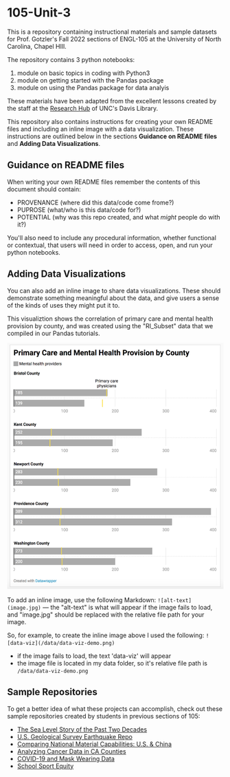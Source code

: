# 105-Unit-3
This is a repository containing instructional materials and sample datasets for Prof. Gotzler's Fall 2022 sections of ENGL-105 at the University of North Carolina, Chapel HIll.

The repository contains 3 python notebooks: 
1. module on basic topics in coding with Python3
2. module on getting started with the Pandas package
3. module on using the Pandas package for data analyis 

These materials have been adapted from the excellent lessons created by the staff at the [Research Hub](https://github.com/UNC-Libraries-data) of UNC's Davis Library.

This repository also contains instructions for creating your own README files and including an inline image with a data visualization. These instructions are outlined below in the sections **Guidance on README files** and **Adding Data Visualizations**.

## Guidance on README files
When writing your own README files remember the contents of this document should contain:

- PROVENANCE (where did this data/code come frome?)
- PUPROSE (what/who is this data/code for?)
- POTENTIAL (why was this repo created, and what *might* people do with it?)

You'll also need to include any procedural information, whether functional or contextual, that users will need in order to access, open, and run your python notebooks. 

## Adding Data Visualizations
You can also add an inline image to share data visualizations. These should demonstrate something meaningful about the data, and give users a sense of the kinds of uses they might put it to.

This visualiztion shows the correlation of primary care and mental health provision by county, and was created using the "RI_Subset" data that we compiled in our Pandas tutorials.

![data-viz](/data/data-viz-demo.png)

To add an inline image, use the following Markdown: `![alt-text](image.jpg)` — the "alt-text" is what will appear if the image fails to load, and "image.jpg" should be replaced with the relative file path for your image.

So, for example, to create the inline image above I used the following: 
`![data-viz](/data/data-viz-demo.png)`
- if the image fails to load, the text 'data-viz' will appear
- the image file is located in my data folder, so it's relative file path is `/data/data-viz-demo.png`

## Sample Repositories
To get a better idea of what these projects can accomplish, check out these sample repositories created by students in previous sections of 105:
- [The Sea Level Story of the Past Two Decades](https://github.com/svulpis/vulpis-engl105)
- [U.S. Geological Survey Earthquake Repo](https://github.com/ewanjonesunc/ENGL105-Unit3)
- [Comparing National Material Capabilities: U.S. & China](https://github.com/Sophobia/US-and-China-national-material-capabilities)
- [Analyzing Cancer Data in CA Counties](https://github.com/sophiajohn25/Engl105-Unit3)
- [COVID-19 and Mask Wearing Data](https://github.com/emmalittle/105-Unit-3)
- [School Sport Equity](https://github.com/emmacoye/105-Unit-3-EmmaCoye)


